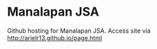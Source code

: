 # Manalapan JSA

Github hosting for Manalapan JSA. Access site via http://arielr13.github.io/page.html
